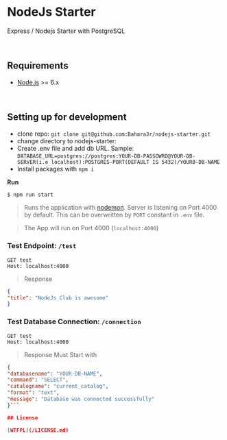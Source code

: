 # NodeJs Starter

Express / Nodejs Starter with PostgreSQL

<br />

## Requirements

- [Node.js](https://nodejs.org/) >= 6.x

<br />

## Setting up for development

- clone repo: `git clone git@github.com:BaharaJr/nodejs-starter.git`
- change directory to nodejs-starter:
- Create .env file and add db URL. Sample: `DATABASE_URL=postgres://postgres:YOUR-DB-PASSOWRD@YOUR-DB-SERVER(i.e localhost):POSTGRES-PORT(DEFAULT IS 5432)/YOUR0-DB-NAME `
- Install packages with `npm i`
  <br />

**Run**

```bash
$ npm run start
```

> Runs the application with [nodemon]("https://nodemon.io/"). Server is listening on Port 4000 by default. This can be overwritten by `PORT` constant in `.env` file.

> The App will run on Port 4000 (`localhost:4000`)

### Test Endpoint: `/test`

```
GET test
Host: localhost:4000
```

> Response

```JSON
{
"title": "NodeJs Club is awesome"
}
```

### Test Database Connection: `/connection`

```
GET test
Host: localhost:4000
```

> Response Must Start with

````JSON
{
"databasename": "YOUR-DB-NAME",
"command": "SELECT",
"catalogname": "current_catalog",
"format": "text",
"message": "Database was connected successfully"
}```

## License

[WTFPL](/LICENSE.md)
````
